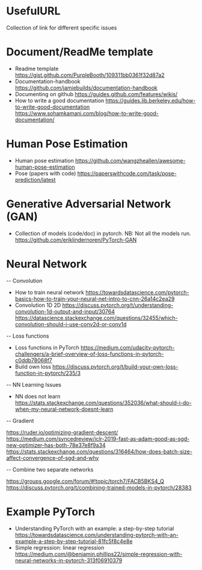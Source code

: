 # UsefulURL
Collection of link for different specific issues

# Document/ReadMe template
* Readme template
https://gist.github.com/PurpleBooth/109311bb0361f32d87a2
* Documentation-handbook
https://github.com/jamiebuilds/documentation-handbook
* Documenting on github
https://guides.github.com/features/wikis/
* How to write a good documentation
https://guides.lib.berkeley.edu/how-to-write-good-documentation
https://www.sohamkamani.com/blog/how-to-write-good-documentation/

# Human Pose Estimation
* Human pose estimation
 https://github.com/wangzheallen/awesome-human-pose-estimation
* Pose (papers with code)
 https://paperswithcode.com/task/pose-prediction/latest

# Generative Adversarial Network (GAN)
* Collection of models (code/doc) in pytorch. NB: Not all the models run.
https://github.com/eriklindernoren/PyTorch-GAN

# Neural Network

-- Convolution

* How to train neural network
https://towardsdatascience.com/pytorch-basics-how-to-train-your-neural-net-intro-to-cnn-26a14c2ea29
* Convolution 1D 2D
https://discuss.pytorch.org/t/understanding-convolution-1d-output-and-input/30764
https://datascience.stackexchange.com/questions/32455/which-convolution-should-i-use-conv2d-or-conv1d

-- Loss functions

* Loss functions in PyTorch
https://medium.com/udacity-pytorch-challengers/a-brief-overview-of-loss-functions-in-pytorch-c0ddb78068f7
* Build own loss
https://discuss.pytorch.org/t/build-your-own-loss-function-in-pytorch/235/3

-- NN Learning Issues

* NN does not learn
https://stats.stackexchange.com/questions/352036/what-should-i-do-when-my-neural-network-doesnt-learn

-- Gradient

https://ruder.io/optimizing-gradient-descent/
https://medium.com/syncedreview/iclr-2019-fast-as-adam-good-as-sgd-new-optimizer-has-both-78e37e8f9a34
https://stats.stackexchange.com/questions/316464/how-does-batch-size-affect-convergence-of-sgd-and-why

-- Combine two separate networks

https://groups.google.com/forum/#!topic/torch7/FACB5BKS4_Q
https://discuss.pytorch.org/t/combining-trained-models-in-pytorch/28383

# Example PyTorch
* Understanding PyTorch with an example: a step-by-step tutorial
https://towardsdatascience.com/understanding-pytorch-with-an-example-a-step-by-step-tutorial-81fc5f8c4e8e
* Simple regression: linear regression
https://medium.com/@benjamin.phillips22/simple-regression-with-neural-networks-in-pytorch-313f06910379

